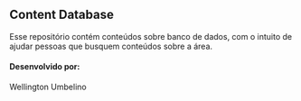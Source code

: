 ## Content Database

Esse repositório contém conteúdos sobre banco de dados, com o intuito de ajudar pessoas que busquem conteúdos sobre a área.

#### Desenvolvido por:
Wellington Umbelino
